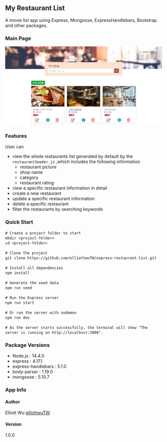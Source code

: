 ## My Restaurant List
A movie list app using Express, Mongoose, ExpressHandlebars, Bootstrap and other packages.

### Main Page
![](https://raw.githubusercontent.com/elliottwuTW/restaurant-list-app/master/project_picture.png)

### Features
User can
- view the whole restaurants list generated by default by the ```restaurantSeeder.js``` ,which includes the following information
  - restaurant picture
  - shop name
  - category
  - restaurant rating
- view a specific restaurant information in detail
- create a new restaurant
- update a specific restaurant information
- delete a specific restaurant
- filter the restaurants by searching keywords


### Quick Start
```
# Create a project folder to start
mkdir <project-folder>
cd <project-folder>

# Clone the project
git clone https://github.com/elliottwuTW/express-restaurant-list.git

# Install all dependencies
npm install

# Generate the seed data
npm run seed

# Run the Express server
npm run start

# Or run the server with nodemon
npm run dev

# As the server starts successfully, the terminal will show "The server is running on http://localhost:3000".
```

### Package Versions
- Node.js : 14.4.0
- express : 4.17.1
- express-handlebars : 5.1.0
- body-parser : 1.19.0
- mongoose : 5.10.7


### App Info
#### Author
Elliott Wu [elliottwuTW](https://github.com/elliottwuTW)

#### Version
1.0.0
